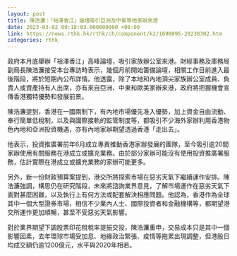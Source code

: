 ```yaml
---
layout: post
title: 陳浩濂：「裕澤香江」論壇吸引亞洲及中東等地家辦來港
date: 2023-03-02 09:18:03.000000000 +08:00
link: https://news.rthk.hk/rthk/ch/component/k2/1690095-20230302.htm
categories: rthk
---
```


政府本月底舉辦「裕澤香江」高峰論壇，吸引家族辦公室來港。財經事務及庫務局副局長陳浩濂接受本台專訪時表示，幾個月前開始籌備論壇，相關工作目前進入最後階段，將於短期內公布詳情。他透露，除了本地和內地頂尖家族辦公室成員、負責人或資產持有人出席，亦有來自亞洲、中東和歐美家辦來港，政府將把握機會宣傳香港獨特優勢和發展前景。

陳浩濂提到，香港在一國兩制下，有內地市場優先准入優勢，加上資金自由流動、奉行簡單低稅制，以及與國際接軌的監管制度等，都吸引不少海外家辦利用香港物色內地和亞洲投資機遇，亦有內地家辦期望透過香港「走出去」。

他表示，投資推廣署前年6月成立專責推動香港家辦發展的團隊，至今吸引逾20間家辦使用有關服務在港成立或擴充業務。由於部分家辦可能沒有使用投資推廣署服務，估計實際在港成立或擴充業務的家辦可能更多。

另外，新一份財政預算案提到，港交所將探索市場在惡劣天氣下繼續運作安排。陳浩濂強調，構思仍在研究階段，未來將諮詢業界意見，了解市場運作在惡劣天氣下面對甚麼困難，以及執行上有何方法或配套解決相應問題。他認為，香港作為全球其中一個大型證券市場，相信不少業內人士、國際投資者和金融機構等，都期望港交所運作更加順暢，甚至不受惡劣天氣影響。

對於業界期望下調股票印花稅稅率提振交投，陳浩濂重申，交易成本只是其中一個影響因素，去年環球市場受加息、地緣政治緊張、疫情等拖累出現調整，但港股日均成交額仍逾1200億元，水平與2020年相若。

